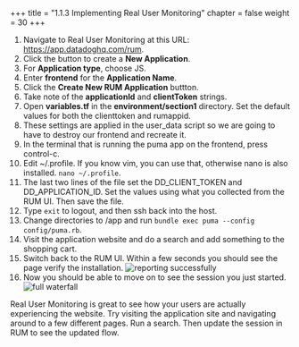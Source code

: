 +++
title = "1.1.3 Implementing Real User Monitoring"
chapter = false
weight = 30
+++
 

1.  Navigate to Real User Monitoring at this URL: https://app.datadoghq.com/rum. 
2.  Click the button to create a **New Application**.
3.  For **Application type**, choose JS.
4.  Enter **frontend** for the **Application Name**.
5.  Click the **Create New RUM Application** buttton. 
6.  Take note of the **applicationId** and **clientToken** strings.
7.  Open **variables.tf** in the **environment/section1** directory. Set the default values for both the clienttoken and rumappid.
8.  These settings are applied in the user_data script so we are going to have to destroy our frontend and recreate it. 
9.  In the terminal that is running the puma app on the frontend, press control-c.
10. Edit ~/.profile. If you know vim, you can use that, otherwise nano is also installed. `nano ~/.profile`.
11. The last two lines of the file set the DD_CLIENT_TOKEN and DD_APPLICATION_ID. Set the values using what you collected from the RUM UI. Then save the file.
12. Type `exit` to logout, and then ssh back into the host. 
13. Change directories to /app and run `bundle exec puma --config config/puma.rb`.
14. Visit the application website and do a search and add something to the shopping cart. 
15. Switch back to the RUM UI. Within a few seconds you should see the page verify the installation. ![reporting successfully](/images/dd-reporting-successfully.png)
16. Now you should be able to move on to see the session you just started. ![full waterfall](/images/dd-full-waterfall.png)

Real User Monitoring is great to see how your users are actually experiencing the website. Try visiting the application site and navigating around to a few different pages. Run a search. Then update the session in RUM to see the updated flow. 


